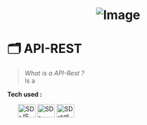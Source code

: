 <h1 align="center">
   
  ![Image](https://github.com/user-attachments/assets/950c1e10-ee57-4b76-868c-fda4c9b9bb36)
  
</h1>

# 🗂️ **API-REST**  
   >  _What is a API-Rest ?_ <br>
      Is a

**Tech used :** 
<ul>
  <img align="center" alt="SD-JS" height="30" width="40" src="https://cdn.jsdelivr.net/gh/devicons/devicon@latest/icons/javascript/javascript-original.svg">
  <img align="center" alt="SD-node.js" height="30" width="40" src="https://cdn.jsdelivr.net/gh/devicons/devicon@latest/icons/nodejs/nodejs-original.svg">
  <img align="center" alt="SD-sql" height="30" width="40" src="https://cdn.jsdelivr.net/gh/devicons/devicon@latest/icons/mysql/mysql-original.svg" >
</ul>


